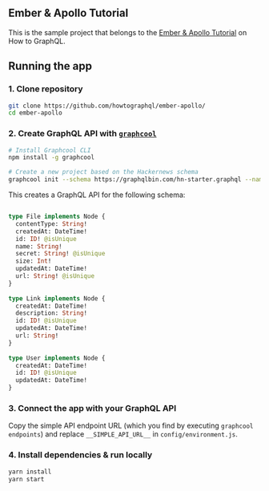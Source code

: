 ## Ember & Apollo Tutorial

This is the sample project that belongs to the [Ember & Apollo Tutorial](https://www.howtographql.com/ember-apollo/0-introduction/) on How to GraphQL.

## Running the app
### 1. Clone repository

```sh
git clone https://github.com/howtographql/ember-apollo/
cd ember-apollo
```

### 2. Create GraphQL API with [`graphcool`](https://www.npmjs.com/package/graphcool)

```sh
# Install Graphcool CLI
npm install -g graphcool

# Create a new project based on the Hackernews schema
graphcool init --schema https://graphqlbin.com/hn-starter.graphql --name Hackernews 
```

This creates a GraphQL API for the following schema:

```graphql

type File implements Node {
  contentType: String!
  createdAt: DateTime!
  id: ID! @isUnique
  name: String!
  secret: String! @isUnique
  size: Int!
  updatedAt: DateTime!
  url: String! @isUnique
}
                
type Link implements Node {
  createdAt: DateTime!
  description: String!
  id: ID! @isUnique
  updatedAt: DateTime!
  url: String!
}
                          
type User implements Node {
  createdAt: DateTime!
  id: ID! @isUnique
  updatedAt: DateTime!
}
```
                                
### 3. Connect the app with your GraphQL API
                                
Copy the simple API endpoint URL (which you find by executing `graphcool endpoints`) and replace `__SIMPLE_API_URL__` in `config/environment.js`.

### 4. Install dependencies & run locally

```sh
yarn install
yarn start
```
